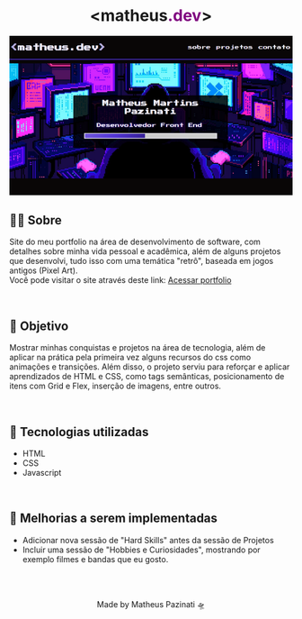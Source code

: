 <h1 align="center"><span><</span>matheus<span style="color:purple">.dev</span><span>></span></h1>
<p align="center">
  <img src="./assets/.github/banner-github.png">
</p>
<h2>👨‍🎤 Sobre</h2>
<p>Site do meu portfolio na área de desenvolvimento de software, com detalhes sobre minha vida pessoal e acadêmica, além de alguns projetos que desenvolvi, tudo isso com uma temática "retrô", baseada em jogos antigos (Pixel Art).<br>
Você pode visitar o site através deste link: <a href="https://matheus-pazinati.github.io/portfolio-matheus.dev">Acessar portfolio</a>
</p>
<br>
<h2>🎯 Objetivo</h2>
<p>Mostrar minhas conquistas e projetos na área de tecnologia, além de aplicar na prática pela primeira vez alguns recursos do css como animações e transições. Além disso, o projeto serviu para reforçar e aplicar aprendizados de HTML e CSS, como tags semânticas, posicionamento de itens com Grid e Flex, inserção de imagens, entre outros.</p>
<br>
<h2>🚀 Tecnologias utilizadas</h2>
  <ul>
    <li>HTML</li>
    <li>CSS</li>
    <li>Javascript</li>
  </ul>
<br>
<h2>📌 Melhorias a serem implementadas</h2>
  <ul>
    <li>Adicionar nova sessão de "Hard Skills" antes da sessão de Projetos</li>
    <li>Incluir uma sessão de "Hobbies e Curiosidades", mostrando por exemplo filmes e bandas que eu gosto.</li>
  </ul>
<br>
<br>
<p align="center">Made by Matheus Pazinati 🛸</p>